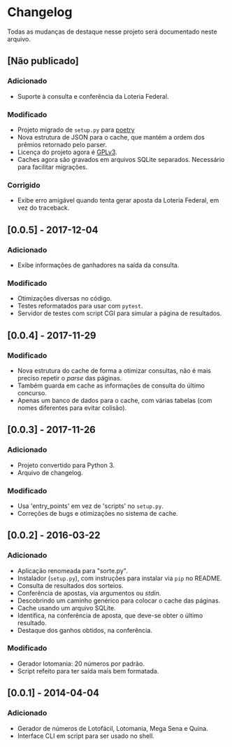 # Changelog

Todas as mudanças de destaque nesse projeto será documentado neste arquivo. 

## [Não publicado]

### Adicionado
- Suporte à consulta e conferência da Loteria Federal.

### Modificado
- Projeto migrado de `setup.py` para [poetry]
- Nova estrutura de JSON para o cache, que mantém a ordem dos prêmios retornado pelo parser.
- Licença do projeto agora é [GPLv3].
- Caches agora são gravados em arquivos SQLite separados. Necessário para facilitar migrações.

[poetry]: https://python-poetry.org
[GPLv3]: http://licencas.softwarelivre.org/gpl-3.0.pt-br.html

### Corrigido
- Exibe erro amigável quando tenta gerar aposta da Loteria Federal, em vez do traceback.

## [0.0.5] - 2017-12-04

### Adicionado
- Exibe informações de ganhadores na saída da consulta.

### Modificado
- Otimizações diversas no código.
- Testes reformatados para usar com `pytest`.
- Servidor de testes com script CGI para simular a página de resultados.

## [0.0.4] - 2017-11-29

### Modificado
- Nova estrutura do cache de forma a otimizar consultas, não é mais preciso repetir o _parse_ das páginas.
- Também guarda em cache as informações de consulta do último concurso.
- Apenas um banco de dados para o cache, com várias tabelas (com nomes diferentes para evitar colisão).

## [0.0.3] - 2017-11-26

### Adicionado
- Projeto convertido para Python 3.
- Arquivo de changelog.

### Modificado
- Usa 'entry_points' em vez de 'scripts' no `setup.py`.
- Correções de bugs e otimizações no sistema de cache.

## [0.0.2] - 2016-03-22

### Adicionado
- Aplicação renomeada para "sorte.py".
- Instalador (`setup.py`), com instruções para instalar via `pip` no README.
- Consulta de resultados dos sorteios.
- Conferência de apostas, via argumentos ou _stdin_.
- Descobrindo um caminho genérico para colocar o cache das páginas.
- Cache usando um arquivo SQLite.
- Identifica, na conferência de aposta, que deve-se obter o último resultado.
- Destaque dos ganhos obtidos, na conferência.

### Modificado
- Gerador lotomania: 20 números por padrão.
- Script refeito para ter saída mais bem formatada.

## [0.0.1] - 2014-04-04

### Adicionado
- Gerador de números de Lotofácil, Lotomania, Mega Sena e Quina.
- Interface CLI em script para ser usado no shell.
